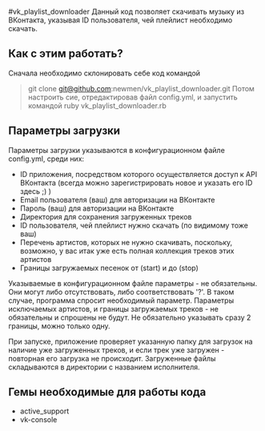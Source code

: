 #vk_playlist_downloader
Данный код позволяет скачивать музыку из ВКонтакта, указывая ID пользователя, чей плейлист необходимо скачать.

## Как с этим работать?
Сначала необходимо склонировать себе код командой
> git clone git@github.com:newmen/vk_playlist_downloader.git
Потом настроить сие, отредактировав файл config.yml, и запустить командой
> ruby vk_playlist_downloader.rb

## Параметры загрузки
Параметры загрузки указываются в конфигурационном файле config.yml, среди них:
* ID приложения, посредством которого осуществляется доступ к API ВКонтакта (всегда можно зарегистрировать новое и указать его ID здесь ;) )
* Email пользователя (ваш) для авторизации на ВКонтакте
* Пароль (ваш) для авторизации на ВКонтакте
* Директория для сохранения загруженных треков
* ID пользователя, чей плейлист нужно скачать (по видимому тоже ваш)
* Перечень артистов, которых не нужно скачивать, поскольку, возможно, у вас итак уже есть полная коллекция треков этих артистов
* Границы загружаемых песенок от (start) и до (stop)

Указываемые в конфигурационном файле параметры - не обязательны. Они могут либо отсутствовать, либо соответствовать '?'. В таком случае, программа спросит необходимый параметр.
Параметры исключаемых артистов, и границы загружаемых треков - не обязательны и спрошены не будут. Не обязательно указывать сразу 2 границы, можно только одну.

При запуске, приложение проверяет указанную папку для загрузок на наличие уже загруженных треков, и если трек уже загружен - повторная его загрузка не происходит.
Загруженные файлы складываются в директории с названием исполнителя.

## Гемы необходимые для работы кода
* active_support
* vk-console
